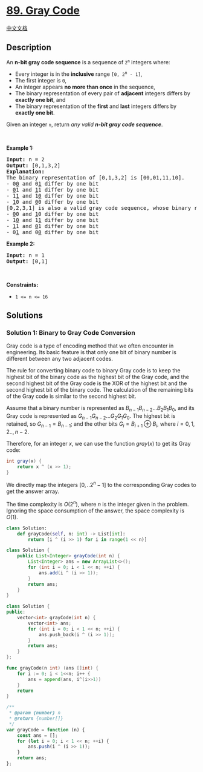 # [89. Gray Code](https://leetcode.com/problems/gray-code)

[中文文档](/solution/0000-0099/0089.Gray%20Code/README.md)

<!-- tags:Bit Manipulation,Math,Backtracking -->

<!-- difficulty:Medium -->

## Description

<p>An <strong>n-bit gray code sequence</strong> is a sequence of <code>2<sup>n</sup></code> integers where:</p>

<ul>
	<li>Every integer is in the <strong>inclusive</strong> range <code>[0, 2<sup>n</sup> - 1]</code>,</li>
	<li>The first integer is <code>0</code>,</li>
	<li>An integer appears <strong>no more than once</strong> in the sequence,</li>
	<li>The binary representation of every pair of <strong>adjacent</strong> integers differs by <strong>exactly one bit</strong>, and</li>
	<li>The binary representation of the <strong>first</strong> and <strong>last</strong> integers differs by <strong>exactly one bit</strong>.</li>
</ul>

<p>Given an integer <code>n</code>, return <em>any valid <strong>n-bit gray code sequence</strong></em>.</p>

<p>&nbsp;</p>
<p><strong class="example">Example 1:</strong></p>

<pre>
<strong>Input:</strong> n = 2
<strong>Output:</strong> [0,1,3,2]
<strong>Explanation:</strong>
The binary representation of [0,1,3,2] is [00,01,11,10].
- 0<u>0</u> and 0<u>1</u> differ by one bit
- <u>0</u>1 and <u>1</u>1 differ by one bit
- 1<u>1</u> and 1<u>0</u> differ by one bit
- <u>1</u>0 and <u>0</u>0 differ by one bit
[0,2,3,1] is also a valid gray code sequence, whose binary representation is [00,10,11,01].
- <u>0</u>0 and <u>1</u>0 differ by one bit
- 1<u>0</u> and 1<u>1</u> differ by one bit
- <u>1</u>1 and <u>0</u>1 differ by one bit
- 0<u>1</u> and 0<u>0</u> differ by one bit
</pre>

<p><strong class="example">Example 2:</strong></p>

<pre>
<strong>Input:</strong> n = 1
<strong>Output:</strong> [0,1]
</pre>

<p>&nbsp;</p>
<p><strong>Constraints:</strong></p>

<ul>
	<li><code>1 &lt;= n &lt;= 16</code></li>
</ul>

## Solutions

### Solution 1: Binary to Gray Code Conversion

Gray code is a type of encoding method that we often encounter in engineering. Its basic feature is that only one bit of binary number is different between any two adjacent codes.

The rule for converting binary code to binary Gray code is to keep the highest bit of the binary code as the highest bit of the Gray code, and the second highest bit of the Gray code is the XOR of the highest bit and the second highest bit of the binary code. The calculation of the remaining bits of the Gray code is similar to the second highest bit.

Assume that a binary number is represented as $B_{n-1}B_{n-2}...B_2B_1B_0$, and its Gray code is represented as $G_{n-1}G_{n-2}...G_2G_1G_0$. The highest bit is retained, so $G_{n-1} = B_{n-1}$; and the other bits $G_i = B_{i+1} \oplus B_{i}$, where $i=0,1,2..,n-2$.

Therefore, for an integer $x$, we can use the function $gray(x)$ to get its Gray code:

```java
int gray(x) {
    return x ^ (x >> 1);
}
```

We directly map the integers $[0,..2^n - 1]$ to the corresponding Gray codes to get the answer array.

The time complexity is $O(2^n)$, where $n$ is the integer given in the problem. Ignoring the space consumption of the answer, the space complexity is $O(1)$.

<!-- tabs:start -->

```python
class Solution:
    def grayCode(self, n: int) -> List[int]:
        return [i ^ (i >> 1) for i in range(1 << n)]
```

```java
class Solution {
    public List<Integer> grayCode(int n) {
        List<Integer> ans = new ArrayList<>();
        for (int i = 0; i < 1 << n; ++i) {
            ans.add(i ^ (i >> 1));
        }
        return ans;
    }
}
```

```cpp
class Solution {
public:
    vector<int> grayCode(int n) {
        vector<int> ans;
        for (int i = 0; i < 1 << n; ++i) {
            ans.push_back(i ^ (i >> 1));
        }
        return ans;
    }
};
```

```go
func grayCode(n int) (ans []int) {
	for i := 0; i < 1<<n; i++ {
		ans = append(ans, i^(i>>1))
	}
	return
}
```

```js
/**
 * @param {number} n
 * @return {number[]}
 */
var grayCode = function (n) {
    const ans = [];
    for (let i = 0; i < 1 << n; ++i) {
        ans.push(i ^ (i >> 1));
    }
    return ans;
};
```

<!-- tabs:end -->

<!-- end -->
